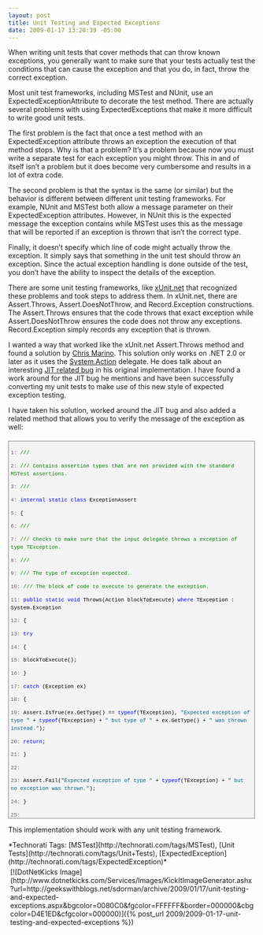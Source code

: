 ```yaml
---
layout: post
title: Unit Testing and Expected Exceptions
date: 2009-01-17 13:20:39 -05:00
---
```


When writing unit tests that cover methods that can throw known exceptions, you generally want to make sure that your tests actually test the conditions that can cause the exception and that you do, in fact, throw the correct exception.

Most unit test frameworks, including MSTest and NUnit, use an ExpectedExceptionAttribute to decorate the test method. There are actually several problems with using ExpectedExceptions that make it more difficult to write good unit tests.

The first problem is the fact that once a test method with an ExpectedException attribute throws an exception the execution of that method stops. Why is that a problem? It’s a problem because now you must write a separate test for each exception you might throw. This in and of itself isn’t a problem but it does become very cumbersome and results in a lot of extra code.

The second problem is that the syntax is the same (or similar) but the behavior is different between different unit testing frameworks. For example, NUnit and MSTest both allow a message parameter on their ExpectedException attributes. However, in NUnit this is the expected message the exception contains while MSTest uses this as the message that will be reported if an exception is thrown that isn’t the correct type.

Finally, it doesn’t specify which line of code might actually throw the exception. It simply says that something in the unit test should throw an exception. Since the actual exception handling is done outside of the test, you don’t have the ability to inspect the details of the exception.

There are some unit testing frameworks, like [xUnit.net](http://www.codeplex.com/xunit) that recognized these problems and took steps to address them. In xUnit.net, there are Assert.Throws, Assert.DoesNotThrow, and Record.Exception constructions. The Assert.Throws ensures that the code throws that exact exception while Assert.DoesNotThrow ensures the code does not throw any exceptions. Record.Exception simply records any exception that is thrown.

I wanted a way that worked like the xUnit.net Assert.Throws method and found a solution by [Chris Marino](http://srtsolutions.com/blogs/chrismarinos/archive/2008/06/06/testing-for-exceptions-in-unit-test-frameworks.aspx). This solution only works on .NET 2.0 or later as it uses the [System.Action](http://msdn2.microsoft.com/bb534741.aspx "Action Delegate") delegate. He does talk about an interesting [JIT related bug](http://srtsolutions.com/blogs/chrismarinos/archive/2008/11/03/somebody-call-the-orkin-man.aspx) in his original implementation. I have found a work around for the JIT bug he mentions and have been successfully converting my unit tests to make use of this new style of expected exception testing.

I have taken his solution, worked around the JIT bug and also added a related method that allows you to verify the message of the exception as well:
  <div style="border-bottom: gray 1px solid; border-left: gray 1px solid; padding-bottom: 4px; line-height: 12pt; background-color: #f4f4f4; margin: 20px 0px 10px; padding-left: 4px; width: 97.5%; padding-right: 4px; font-family: consolas, 'Courier New', courier, monospace; height: 757px; max-height: 800px; font-size: 8pt; overflow: auto; border-top: gray 1px solid; cursor: text; border-right: gray 1px solid; padding-top: 4px">   <div style="border-bottom-style: none; padding-bottom: 0px; line-height: 12pt; border-right-style: none; background-color: #f4f4f4; padding-left: 0px; width: 100%; padding-right: 0px; font-family: consolas, 'Courier New', courier, monospace; border-top-style: none; color: black; font-size: 8pt; border-left-style: none; overflow: visible; padding-top: 0px">     

<span style="color: #606060">   1:</span> <span style="color: #008000">/// <summary></span>

<span style="color: #606060">   2:</span> <span style="color: #008000">/// Contains assertion types that are not provided with the standard MSTest assertions.</span>

<span style="color: #606060">   3:</span> <span style="color: #008000">/// </summary></span>

<span style="color: #606060">   4:</span> <span style="color: #0000ff">internal</span> <span style="color: #0000ff">static</span> <span style="color: #0000ff">class</span> ExceptionAssert

<span style="color: #606060">   5:</span> {

<span style="color: #606060">   6:</span>     <span style="color: #008000">/// <summary></span>

<span style="color: #606060">   7:</span>     <span style="color: #008000">/// Checks to make sure that the input delegate throws a exception of type TException.</span>

<span style="color: #606060">   8:</span>     <span style="color: #008000">/// </summary></span>

<span style="color: #606060">   9:</span>     <span style="color: #008000">/// <typeparam name="TException">The type of exception expected.</typeparam></span>

<span style="color: #606060">  10:</span>     <span style="color: #008000">/// <param name="blockToExecute">The block of code to execute to generate the exception.</param></span>

<span style="color: #606060">  11:</span>     <span style="color: #0000ff">public</span> <span style="color: #0000ff">static</span> <span style="color: #0000ff">void</span> Throws<TException>(Action blockToExecute) <span style="color: #0000ff">where</span> TException : System.Exception

<span style="color: #606060">  12:</span>     {

<span style="color: #606060">  13:</span>         <span style="color: #0000ff">try</span>

<span style="color: #606060">  14:</span>         {

<span style="color: #606060">  15:</span>             blockToExecute();

<span style="color: #606060">  16:</span>         }

<span style="color: #606060">  17:</span>         <span style="color: #0000ff">catch</span> (Exception ex)

<span style="color: #606060">  18:</span>         {

<span style="color: #606060">  19:</span>             Assert.IsTrue(ex.GetType() == <span style="color: #0000ff">typeof</span>(TException), <span style="color: #006080">"Expected exception of type "</span> + <span style="color: #0000ff">typeof</span>(TException) + <span style="color: #006080">" but type of "</span> + ex.GetType() + <span style="color: #006080">" was thrown instead."</span>);

<span style="color: #606060">  20:</span>             <span style="color: #0000ff">return</span>;

<span style="color: #606060">  21:</span>         }

<span style="color: #606060">  22:</span>  

<span style="color: #606060">  23:</span>         Assert.Fail(<span style="color: #006080">"Expected exception of type "</span> + <span style="color: #0000ff">typeof</span>(TException) + <span style="color: #006080">" but no exception was thrown."</span>);

<span style="color: #606060">  24:</span>     }

<span style="color: #606060">  25:</span>  

<span style="color: #606060">  26:</span>     <span style="color: #008000">/// <summary></span>

<span style="color: #606060">  27:</span>     <span style="color: #008000">/// Checks to make sure that the input delegate throws a exception of type TException.</span>

<span style="color: #606060">  28:</span>     <span style="color: #008000">/// </summary></span>

<span style="color: #606060">  29:</span>     <span style="color: #008000">/// <typeparam name="TException">The type of exception expected.</typeparam></span>

<span style="color: #606060">  30:</span>     <span style="color: #008000">/// <param name="blockToExecute">The block of code to execute to generate the exception.</param></span>

<span style="color: #606060">  31:</span>     <span style="color: #0000ff">public</span> <span style="color: #0000ff">static</span> <span style="color: #0000ff">void</span> Throws<TException>(<span style="color: #0000ff">string</span> expectedMessage, Action blockToExecute) <span style="color: #0000ff">where</span> TException : System.Exception

<span style="color: #606060">  32:</span>     {

<span style="color: #606060">  33:</span>         <span style="color: #0000ff">try</span>

<span style="color: #606060">  34:</span>         {

<span style="color: #606060">  35:</span>             blockToExecute();

<span style="color: #606060">  36:</span>         }

<span style="color: #606060">  37:</span>         <span style="color: #0000ff">catch</span> (Exception ex)

<span style="color: #606060">  38:</span>         {

<span style="color: #606060">  39:</span>             Assert.IsTrue(ex.GetType() == <span style="color: #0000ff">typeof</span>(TException), <span style="color: #006080">"Expected exception of type "</span> + <span style="color: #0000ff">typeof</span>(TException) + <span style="color: #006080">" but type of "</span> + ex.GetType() + <span style="color: #006080">" was thrown instead."</span>);

<span style="color: #606060">  40:</span>             Assert.AreEqual(expectedMessage, ex.Message, <span style="color: #006080">"Expected exception with a message of '"</span> + expectedMessage + <span style="color: #006080">"' but exception with message of '"</span> + ex.Message + <span style="color: #006080">"' was thrown instead."</span>);

<span style="color: #606060">  41:</span>             <span style="color: #0000ff">return</span>;

<span style="color: #606060">  42:</span>         }

<span style="color: #606060">  43:</span>  

<span style="color: #606060">  44:</span>         Assert.Fail(<span style="color: #006080">"Expected exception of type "</span> + <span style="color: #0000ff">typeof</span>(TException) + <span style="color: #006080">" but no exception was thrown."</span>);

<span style="color: #606060">  45:</span>     }

<span style="color: #606060">  46:</span> }

  </div>
</div>



This implementation should work with any unit testing framework.


<div style="padding-bottom: 0px; margin: 0px; padding-left: 0px; padding-right: 0px; display: inline; float: none; padding-top: 0px" id="scid:0767317B-992E-4b12-91E0-4F059A8CECA8:3de43a25-c278-4ce4-b89a-c79908563ee1" class="wlWriterSmartContent">*Technorati Tags: [MSTest](http://technorati.com/tags/MSTest), [Unit Tests](http://technorati.com/tags/Unit+Tests), [ExpectedException](http://technorati.com/tags/ExpectedException)*</div><div class="wlWriterHeaderFooter" style="text-align:left; margin:0px; padding:4px 4px 4px 4px;">[![DotNetKicks Image](http://www.dotnetkicks.com/Services/Images/KickItImageGenerator.ashx?url=http://geekswithblogs.net/sdorman/archive/2009/01/17/unit-testing-and-expected-exceptions.aspx&bgcolor=0080C0&fgcolor=FFFFFF&border=000000&cbgcolor=D4E1ED&cfgcolor=000000)]({% post_url 2009/2009-01-17-unit-testing-and-expected-exceptions %})</div>
